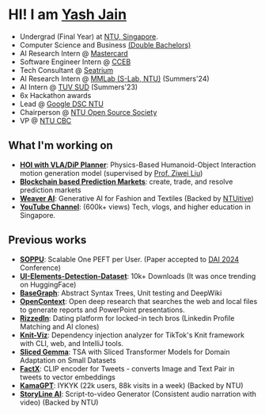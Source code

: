
# HI! I am **[Yash Jain](https://yashjain14.github.io/)**

- Undergrad (Final Year) at [NTU, Singapore](https://www.ntu.edu.sg/).
- Computer Science and Business [(Double Bachelors)](https://www.ntu.edu.sg/education/undergraduate-programme/double-degree-in-computer-science-and-business)
- AI Research Intern @ [Mastercard](https://www.mastercard.com)
- Software Engineer Intern @ [CCEB](https://www.ntu.edu.sg/cceb)
- Tech Consultant @ [Seatrium](https://seatrium.com/)
- AI Research Intern @ [MMLab (S-Lab, NTU)](https://www.mmlab-ntu.com) (Summers'24)
- AI Intern @ [TUV SUD](https://www.tuvsud.com) (Summers'23)
- 6x Hackathon awards
- Lead @ [Google DSC NTU](https://gdsc.community.dev/nanyang-technological-university/)
- Chairperson @ [NTU Open Source Society](https://github.com/ntuoss)
- VP @ [NTU CBC](https://www.linkedin.com/company/ntu-corporatebankingclub/about/)

## What I'm working on
- **[HOI with VLA/DiP Planner](https://github.com/YashJain14/)**: Physics-Based Humanoid-Object Interaction motion generation model (supervised by [Prof. Ziwei Liu](https://liuziwei7.github.io/))
- **[Blockchain based Prediction Markets](https://prediction-markets-bt.vercel.app/)**: create, trade, and resolve prediction markets
- **[Weaver AI](https://weaverai.in/)**: Generative AI for Fashion and Textiles (Backed by [NTUitive](https://www.ntuitive.sg/))
- **[YouTube Channel](https://www.youtube.com/YashChopra1411)**: (600k+ views) Tech, vlogs, and higher education in Singapore. 

## Previous works
- **[SOPPU](https://github.com/YashJain14/SOPPU)**: Scalable One PEFT per User. (Paper accepted to [DAI 2024](http://www.adai.ai/dai/2024/index.html) Conference)
- **[UI-Elements-Detection-Dataset](https://huggingface.co/datasets/YashJain/UI-Elements-Detection-Dataset)**: 10k+ Downloads (It was once trending on HuggingFace)
- **[BaseGraph](https://github.com/YashJain14/)**: Abstract Syntax Trees, Unit testing and DeepWiki
- **[OpenContext](https://github.com/YashJain14/OpenContext)**: Open deep research that searches the web and local files to generate reports and PowerPoint presentations.
- **[RizzedIn](https://rizzedin.com)**: Dating platform for locked-in tech bros (Linkedin Profile Matching and AI clones)
- **[Knit-Viz](https://github.com/YashJain14/Knit_Dependency_Injection_visualiser)**: Dependency injection analyzer for TikTok's Knit framework with CLI, web, and IntelliJ tools.
- **[Sliced Gemma](https://github.com/YashJain14/Gemma_TSA)**: TSA with Sliced Transformer Models for Domain Adaptation on Small Datasets
- **[FactX](https://github.com/YashJain14/factx)**: CLIP encoder for Tweets - converts Image and Text Pair in tweets to vector embeddings
- **[KamaGPT](https://www.kamagpt.in/)**: IYKYK (22k users, 88k visits in a week) (Backed by NTU)
- **[StoryLine AI](https://www.storylineai.in/)**: Script-to-video Generator (Consistent audio narration with video) (Backed by NTU)
